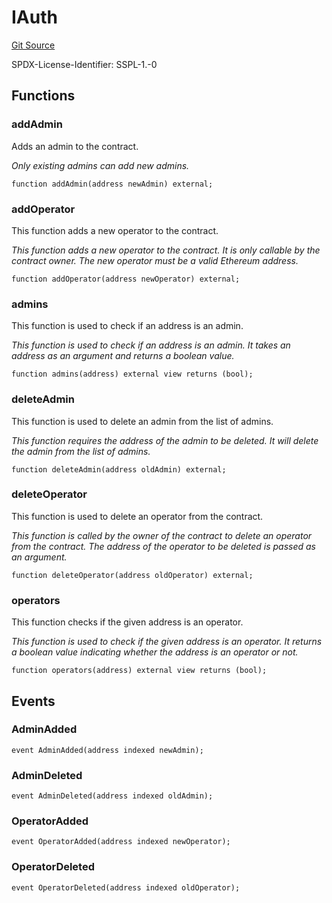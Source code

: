 # IAuth
[Git Source](https://github.com/manifoldfinance/mevETH2/blob/3090c0b460080053b688ae3504dd322da59dd255/src/interfaces/IAuth.sol)

SPDX-License-Identifier: SSPL-1.-0


## Functions
### addAdmin

Adds an admin to the contract.

*Only existing admins can add new admins.*


```solidity
function addAdmin(address newAdmin) external;
```

### addOperator

This function adds a new operator to the contract.

*This function adds a new operator to the contract. It is only callable by the contract owner. The new operator must be a valid Ethereum address.*


```solidity
function addOperator(address newOperator) external;
```

### admins

This function is used to check if an address is an admin.

*This function is used to check if an address is an admin. It takes an address as an argument and returns a boolean value.*


```solidity
function admins(address) external view returns (bool);
```

### deleteAdmin

This function is used to delete an admin from the list of admins.

*This function requires the address of the admin to be deleted. It will delete the admin from the list of admins.*


```solidity
function deleteAdmin(address oldAdmin) external;
```

### deleteOperator

This function is used to delete an operator from the contract.

*This function is called by the owner of the contract to delete an operator from the contract. The address of the operator to be deleted is passed as
an argument.*


```solidity
function deleteOperator(address oldOperator) external;
```

### operators

This function checks if the given address is an operator.

*This function is used to check if the given address is an operator. It returns a boolean value indicating whether the address is an operator or not.*


```solidity
function operators(address) external view returns (bool);
```

## Events
### AdminAdded

```solidity
event AdminAdded(address indexed newAdmin);
```

### AdminDeleted

```solidity
event AdminDeleted(address indexed oldAdmin);
```

### OperatorAdded

```solidity
event OperatorAdded(address indexed newOperator);
```

### OperatorDeleted

```solidity
event OperatorDeleted(address indexed oldOperator);
```

